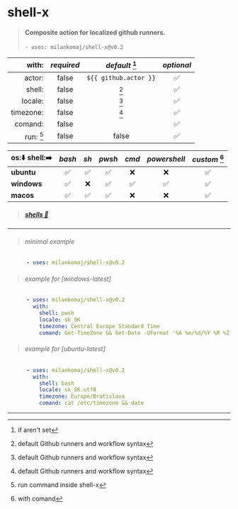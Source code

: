 # shell-x
> #### Composite action for localized github runners.
> ``` - uses: milankomaj/shell-x@v0.2 ```

**with:** | *required*  | *default* [^1] | *optional*
---: | :---: | :---: | :---:
actor:       | false  | `${{ github.actor }}` | ✅
shell:       | false  | [^note] | ✅
locale:      | false  | [^note] | ✅
timezone:    | false  | [^note] | ✅
comand:      | false  |         | ✅
run: [^3]    | false  | false   | ✅


os:⬇️ shell:➡️| *bash*  | *sh*  | *pwsh*  | *cmd*  | *powershell*| *custom*  [^2]
:--- | :---: | :---: | :---: | :---: | :---: | :---:
**ubuntu** | ✅ | ✅ | ✅ | ❌ | ❌ | ✅
**windows**| ✅ | ❌ | ✅ | ✅ | ✅ | ✅
**macos**  | ✅ | ✅ | ✅ | ❌ | ❌ | ✅

> ##### [shells :link:](https://docs.github.com/en/enterprise-cloud@latest/actions/using-workflows/workflow-syntax-for-github-actions#jobsjob_idstepsshell)

---

> ###### minimal example
```YAML
      - uses: milankomaj/shell-x@v0.2
```

> ###### example for [windows-latest]
```YAML
      - uses: milankomaj/shell-x@v0.2
        with:
          shell: pwsh
          locale: sk_SK
          timezone: Central Europe Standard Time
          comand: Get-TimeZone && Get-Date -UFormat '%A %m/%d/%Y %R %Z'
```

> ###### example for [ubuntu-latest]
```YAML
      - uses: milankomaj/shell-x@v0.2
        with:
          shell: bash
          locale: sk_SK.utf8
          timezone: Europe/Bratislava
          comand: cat /etc/timezone && date
```
---

[^note]: default Github runners and workflow syntax
[^1]: if aren't set
[^2]: with comand
[^3]: run command inside shell-x